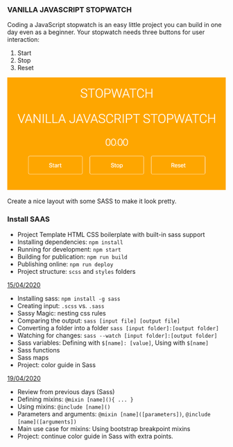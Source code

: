 ### VANILLA JAVASCRIPT STOPWATCH

Coding a JavaScript stopwatch is an easy little project you can build in one day even as a beginner. Your stopwatch needs three buttons for user interaction:

1.  Start
2.  Stop
3.  Reset

![Vanilla JavaScript stopwatch project](./image/Vanilla-JavaScript-stopwatch-project.png)

Create a nice layout with some SASS to make it look pretty.

### Install SAAS

- Project Template HTML CSS boilerplate with built-in sass support
- Installing dependencies: `npm install`
- Running for development: `npm start`
- Building for publication: `npm run build`
- Publishing online: `npm run deploy`
- Project structure: `scss` and `styles` folders

[15/04/2020](apr/15-04)

- Installing sass: `npm install -g sass`
- Creating input: `.scss` vs. `.sass`
- Sassy Magic: nesting css rules
- Comparing the output: `sass [input file] [output file]`
- Converting a folder into a folder `sass [input folder]:[output folder]`
- Watching for changes: `sass --watch [input folder]:[output folder]`
- Sass variables: Defining with `$[name]: [value]`, Using with `$[name]`
- Sass functions
- Sass maps
- Project: color guide in Sass

[19/04/2020](apr/19-04)

- Review from previous days (Sass)
- Defining mixins: `@mixin [name](){ ... }`
- Using mixins: `@include [name]()`
- Parameters and arguments:
  `@mixin [name]([parameters])`, `@include [name]([arguments])`
- Main use case for mixins: Using bootstrap breakpoint mixins
- Project: continue color guide in Sass with extra points.

